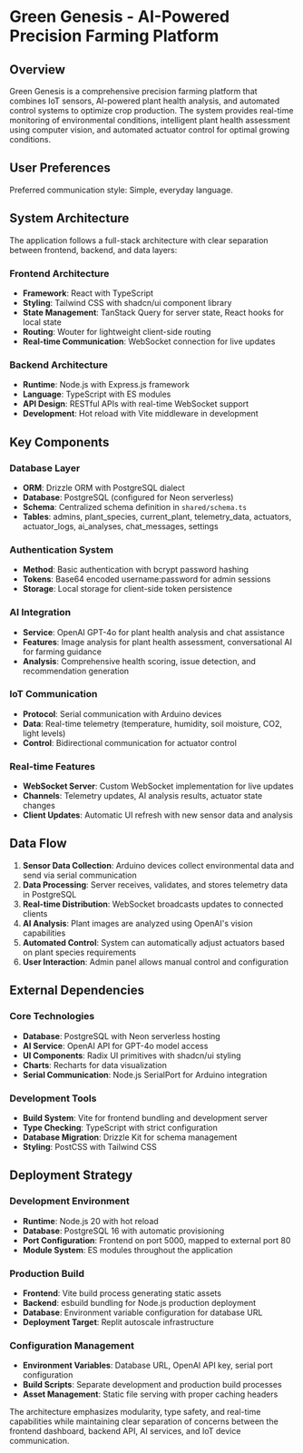 # Green Genesis - AI-Powered Precision Farming Platform

## Overview

Green Genesis is a comprehensive precision farming platform that combines IoT sensors, AI-powered plant health analysis, and automated control systems to optimize crop production. The system provides real-time monitoring of environmental conditions, intelligent plant health assessment using computer vision, and automated actuator control for optimal growing conditions.

## User Preferences

Preferred communication style: Simple, everyday language.

## System Architecture

The application follows a full-stack architecture with clear separation between frontend, backend, and data layers:

### Frontend Architecture
- **Framework**: React with TypeScript
- **Styling**: Tailwind CSS with shadcn/ui component library
- **State Management**: TanStack Query for server state, React hooks for local state
- **Routing**: Wouter for lightweight client-side routing
- **Real-time Communication**: WebSocket connection for live updates

### Backend Architecture
- **Runtime**: Node.js with Express.js framework
- **Language**: TypeScript with ES modules
- **API Design**: RESTful APIs with real-time WebSocket support
- **Development**: Hot reload with Vite middleware in development

## Key Components

### Database Layer
- **ORM**: Drizzle ORM with PostgreSQL dialect
- **Database**: PostgreSQL (configured for Neon serverless)
- **Schema**: Centralized schema definition in `shared/schema.ts`
- **Tables**: admins, plant_species, current_plant, telemetry_data, actuators, actuator_logs, ai_analyses, chat_messages, settings

### Authentication System
- **Method**: Basic authentication with bcrypt password hashing
- **Tokens**: Base64 encoded username:password for admin sessions
- **Storage**: Local storage for client-side token persistence

### AI Integration
- **Service**: OpenAI GPT-4o for plant health analysis and chat assistance
- **Features**: Image analysis for plant health assessment, conversational AI for farming guidance
- **Analysis**: Comprehensive health scoring, issue detection, and recommendation generation

### IoT Communication
- **Protocol**: Serial communication with Arduino devices
- **Data**: Real-time telemetry (temperature, humidity, soil moisture, CO2, light levels)
- **Control**: Bidirectional communication for actuator control

### Real-time Features
- **WebSocket Server**: Custom WebSocket implementation for live updates
- **Channels**: Telemetry updates, AI analysis results, actuator state changes
- **Client Updates**: Automatic UI refresh with new sensor data and analysis

## Data Flow

1. **Sensor Data Collection**: Arduino devices collect environmental data and send via serial communication
2. **Data Processing**: Server receives, validates, and stores telemetry data in PostgreSQL
3. **Real-time Distribution**: WebSocket broadcasts updates to connected clients
4. **AI Analysis**: Plant images are analyzed using OpenAI's vision capabilities
5. **Automated Control**: System can automatically adjust actuators based on plant species requirements
6. **User Interaction**: Admin panel allows manual control and configuration

## External Dependencies

### Core Technologies
- **Database**: PostgreSQL with Neon serverless hosting
- **AI Service**: OpenAI API for GPT-4o model access
- **UI Components**: Radix UI primitives with shadcn/ui styling
- **Charts**: Recharts for data visualization
- **Serial Communication**: Node.js SerialPort for Arduino integration

### Development Tools
- **Build System**: Vite for frontend bundling and development server
- **Type Checking**: TypeScript with strict configuration
- **Database Migration**: Drizzle Kit for schema management
- **Styling**: PostCSS with Tailwind CSS

## Deployment Strategy

### Development Environment
- **Runtime**: Node.js 20 with hot reload
- **Database**: PostgreSQL 16 with automatic provisioning
- **Port Configuration**: Frontend on port 5000, mapped to external port 80
- **Module System**: ES modules throughout the application

### Production Build
- **Frontend**: Vite build process generating static assets
- **Backend**: esbuild bundling for Node.js production deployment
- **Database**: Environment variable configuration for database URL
- **Deployment Target**: Replit autoscale infrastructure

### Configuration Management
- **Environment Variables**: Database URL, OpenAI API key, serial port configuration
- **Build Scripts**: Separate development and production build processes
- **Asset Management**: Static file serving with proper caching headers

The architecture emphasizes modularity, type safety, and real-time capabilities while maintaining clear separation of concerns between the frontend dashboard, backend API, AI services, and IoT device communication.
